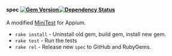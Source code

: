 #### spec [![Gem Version](https://badge.fury.io/rb/spec.png)](http://rubygems.org/gems/spec)[![Dependency Status](https://gemnasium.com/bootstraponline/spec.png)](https://gemnasium.com/bootstraponline/spec)

A modified [MiniTest](https://github.com/seattlerb/minitest) for Appium.

- `rake install` - Uninstall old gem, build gem, install new gem.
- `rake test` - Run the tests
- `rake rel` - Release new `spec` to GitHub and RubyGems.